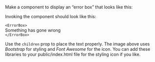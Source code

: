 Make a component to display an “error box” that looks like this:  

Invoking the component should look like this:  

`<ErrorBox>`  
Something has gone wrong  
`</ErrorBox>`  

Use the `children` prop to place the text properly. The image above 
uses *Bootstrap* for styling and *Font Awesome* for the icon. You can add these
libraries to your public/index.html file for the styling icon if you like.